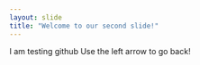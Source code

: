 ```yaml
---
layout: slide
title: "Welcome to our second slide!"
---
```

I am testing github
Use the left arrow to go back!
